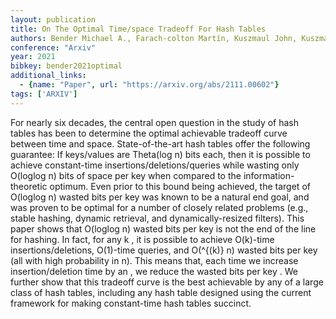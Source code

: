 ```yaml
---
layout: publication
title: On The Optimal Time/space Tradeoff For Hash Tables
authors: Bender Michael A., Farach-colton Martín, Kuszmaul John, Kuszmaul William, Liu Mingmou
conference: "Arxiv"
year: 2021
bibkey: bender2021optimal
additional_links:
  - {name: "Paper", url: "https://arxiv.org/abs/2111.00602"}
tags: ['ARXIV']
---
```

<p>For nearly six decades, the central open question in the study of
hash tables has been to determine the optimal achievable tradeoff curve
between time and space. State-of-the-art hash tables offer the following
guarantee: If keys/values are Theta(log n) bits each, then it is
possible to achieve constant-time insertions/deletions/queries while
wasting only O(loglog n) bits of space per key when compared to the
information-theoretic optimum. Even prior to this bound being achieved,
the target of O(loglog n) wasted bits per key was known to be a natural
end goal, and was proven to be optimal for a number of closely related
problems (e.g., stable hashing, dynamic retrieval, and
dynamically-resized filters). This paper shows that O(loglog n) wasted
bits per key is not the end of the line for hashing. In fact, for any k
, it is possible to achieve O(k)-time insertions/deletions, O(1)-time
queries, and O(^{(k)} n) wasted bits per key (all with high probability
in n). This means that, each time we increase insertion/deletion time by
an , we reduce the wasted bits per key . We further show that this
tradeoff curve is the best achievable by any of a large class of hash
tables, including any hash table designed using the current framework
for making constant-time hash tables succinct.</p>
